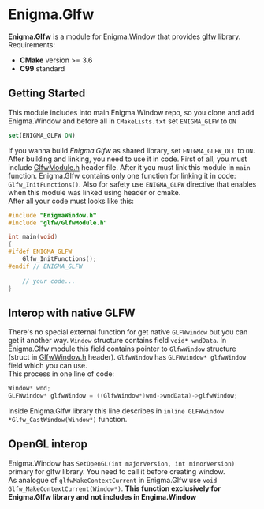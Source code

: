 # Enigma.Glfw
**Enigma.Glfw** is a module for Enigma.Window that provides [glfw](https://www.glfw.org/) library.  
Requirements:  
* **CMake** version >= 3.6
* **C99** standard
## Getting Started
This module includes into main Enigma.Window repo, so you clone and add Enigma.Window and before all in `CMakeLists.txt` set `ENIGMA_GLFW` to `ON`
```cmake
set(ENIGMA_GLFW ON)
```
If you wanna build *Enigma.Glfw* as shared library, set `ENIGMA_GLFW_DLL` to `ON`.  
After building and linking, you need to use it in code. First of all, you must include [GlfwModule.h](https://github.com/wings-studio/Enigma.Window/blob/main/src/glfw/GlfwModule.h) header file. After it you must link this module in `main` function. Enigma.Glfw contains only one function for linking it in code: `Glfw_InitFunctions()`. Also for safety use `ENIGMA_GLFW` directive that enables when this module was linked using header or cmake.  
After all your code must looks like this:
```c
#include "EnigmaWindow.h"
#include "glfw/GlfwModule.h"

int main(void)
{
#ifdef ENIGMA_GLFW
    Glfw_InitFunctions();
#endif // ENIGMA_GLFW
	
	// your code...
}
```
## Interop with native GLFW
There's no special external function for get native `GLFWwindow` but you can get it another way. `Window` structure contains field `void* wndData`. In Enigma.Glfw module this field contains pointer to `GlfwWindow` structure (struct in [GlfwWindow.h](https://github.com/wings-studio/Enigma.Window/blob/main/src/glfw/GlfwWindow.h) header). `GlfwWindow` has `GLFWwindow* glfwWindow` field which you can use.  
This process in one line of code:
```c
Window* wnd;
GLFWwindow* glfwWindow = ((GlfwWindow*)wnd->wndData)->glfwWindow;
```
Inside Enigma.Glfw library this line describes in `inline GLFWwindow *Glfw_CastWindow(Window*)` function.
## OpenGL interop
Enigma.Window has `SetOpenGL(int majorVersion, int minorVersion)` primary for glfw library. You need to call it before creating window.  
As analogue of `glfwMakeContextCurrent` in Enigma.Glfw use `void Glfw_MakeContextCurrent(Window*)`. **This function exclusively for Enigma.Glfw library and not includes in Engima.Window**
